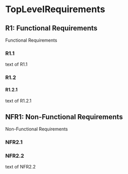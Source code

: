 # TopLevelRequirements 
 

## R1: Functional Requirements 
Functional Requirements 

### R1.1 
text of R1.1 

### R1.2 
 

#### R1.2.1 
text of R1.2.1 

## NFR1: Non-Functional Requirements 
Non-Functional Requirements 

### NFR2.1 
 

### NFR2.2 
text of NFR2.2 

